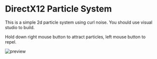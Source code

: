# DirectX12 Particle System
This is a simple 2d particle system using curl noise.
You should use visual studio to build.

Hold down right mouse button to attract particles, left mouse button to repel.

![preview](https://github.com/user-attachments/assets/27e9ae4d-30d1-44ef-8372-f140f8144f0d)
